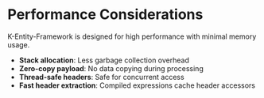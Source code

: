 # Performance Considerations

K-Entity-Framework is designed for high performance with minimal memory usage.

- **Stack allocation**: Less garbage collection overhead
- **Zero-copy payload**: No data copying during processing
- **Thread-safe headers**: Safe for concurrent access
- **Fast header extraction**: Compiled expressions cache header accessors